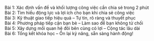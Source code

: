 Bài 1: Xác định vấn đề và khối lượng công việc cần chia sẻ trong 2 phút  
Bài 2: Tìm hiểu động lực và lợi ích cho bạn khi chia sẻ công việc  
Bài 3: Kỹ thuật giao tiếp hiệu quả – Tự tin, rõ ràng và thuyết phục  
Bài 4: Phương pháp tiếp cận bạn bè – Làm sao để bạn không từ chối  
Bài 5: Xây dựng mối quan hệ đôi bên cùng có lợi – Cộng tác lâu dài  
Bài 6: Tổng kết khóa học – Ôn lại kỹ năng, sẵn sàng hành động!